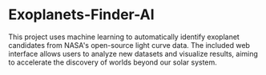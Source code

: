 # Exoplanets-Finder-AI
This project uses machine learning to automatically identify exoplanet candidates from NASA's open-source light curve data. The included web interface allows users to analyze new datasets and visualize results, aiming to accelerate the discovery of worlds beyond our solar system.
